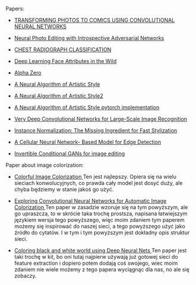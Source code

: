 Papers: 

* [TRANSFORMING PHOTOS TO COMICS USING CONVOLUTIONAL NEURAL NETWORKS
](https://orca.cf.ac.uk/100937/1/transforming-photos-comics-ICIP2017.pdf)

* [Neural Photo Editing with Introspective Adversarial Networks
](https://arxiv.org/abs/1609.07093)

* [CHEST RADIOGRAPH CLASSIFICATION
](https://arxiv.org/abs/1909.01940)

* [Deep Learning Face Attributes in the Wild
](https://arxiv.org/abs/1411.7766)

* [Alpha Zero](https://kstatic.googleusercontent.com/files/2f51b2a749a284c2e2dfa13911da965f4855092a179469aedd15fbe4efe8f8cbf9c515ef83ac03a6515fa990e6f85fd827dcd477845e806f23a17845072dc7bd)

* [A Neural Algorithm of Artistic Style](https://arxiv.org/abs/1508.06576)
* [A Neural Algorithm of Artistic Style2](http://openaccess.thecvf.com/content_cvpr_2016/papers/Gatys_Image_Style_Transfer_CVPR_2016_paper.pdf)
* [A Neural Algorithm of Artistic Style pytorch implementation](https://github.com/jcjohnson/neural-style)

* [Very Deep Convolutional Networks for Large-Scale Image Recognition
](https://arxiv.org/abs/1409.1556)

* [Instance Normalization: The Missing Ingredient for Fast Stylization
](https://arxiv.org/abs/1607.08022)

* [A Cellular Neural Network- Based Model for Edge Detection
](https://pdfs.semanticscholar.org/8cd9/ace4deab407ed6d1495f7ff144cebdf50d42.pdf)

* [Invertible Conditional GANs for image editing
](hhttps://arxiv.org/abs/1611.06355)

Paper about image colorization:

* [Colorful Image Colorization
](http://richzhang.github.io/colorization/)
Ten jest najlepszy. Opiera się na wielu sieciach konwolucyjnych, co prawda cały model
jest dosyć duży, ale chyba będziemy w stanie jakoś go użyć.

* [Exploring Convolutional Neural Networks for Automatic Image Colorization
](http://cs231n.stanford.edu/reports/2017/pdfs/409.pdf)
Ten paper w zasadzie wzoruje się na tym powyższym, ale go upraszcza, to w skrócie 
taka trochę prostsza, napisana łatwiejszym językiem wersja tego powyższego, więc moim zdaniem tym paperem
możemy się inspirować do naszej sieci, a tego powyższego użyć jako źródło do cytatów. I w tym i tym powyższym jest 
dokładny opis struktur sieci.

* [Coloring black and white world using Deep Neural Nets
](http://cs231n.stanford.edu/reports/2016/pdfs/205_Report.pdf)
Ten paper jest taki trochę w kit, bo oni tutaj najpierw używają już gotowej sieci
do feature extraction i dopiero potem dodają coś swojego, wiec moim zdaniem nie wiele 
możemy z tego papera wyciągnąc dla nas, no ale się zobaczy.



